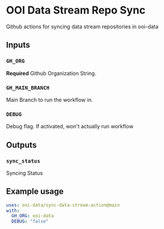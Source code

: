 # OOI Data Stream Repo Sync

Github actions for syncing data stream repositories in ooi-data

## Inputs

### `GH_ORG`

**Required** Github Organization String.

### `GH_MAIN_BRANCH`

Main Branch to run the workflow in.

### `DEBUG`

Debug flag. If activated, won't actually run workflow

## Outputs

### `sync_status`

Syncing Status

## Example usage

```yaml
uses: ooi-data/sync-data-stream-action@main
with:
  GH_ORG: ooi-data
  DEBUG: "false"
```

